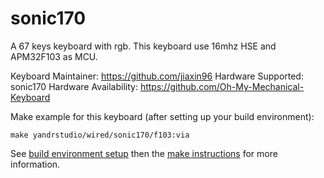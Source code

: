 sonic170
===

A 67 keys keyboard with rgb.
This keyboard use 16mhz HSE and APM32F103 as MCU.

Keyboard Maintainer: https://github.com/jiaxin96
Hardware Supported: sonic170
Hardware Availability: https://github.com/Oh-My-Mechanical-Keyboard 

Make example for this keyboard (after setting up your build environment):

    make yandrstudio/wired/sonic170/f103:via

See [build environment setup](https://docs.qmk.fm/#/getting_started_build_tools) then the [make instructions](https://docs.qmk.fm/#/getting_started_make_guide) for more information.
